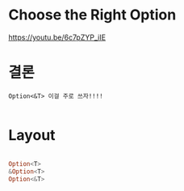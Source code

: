 # Choose the Right Option

https://youtu.be/6c7pZYP_iIE

# 결론 

```
Option<&T> 이걸 주로 쓰자!!!!
  
```

# Layout

```rust

Option<T>
&Option<T>
Option<&T>

```